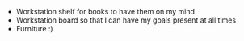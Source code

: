 - Workstation shelf for books to have them on my mind
- Workstation board so that I can have my goals present at all times
- Furniture :)